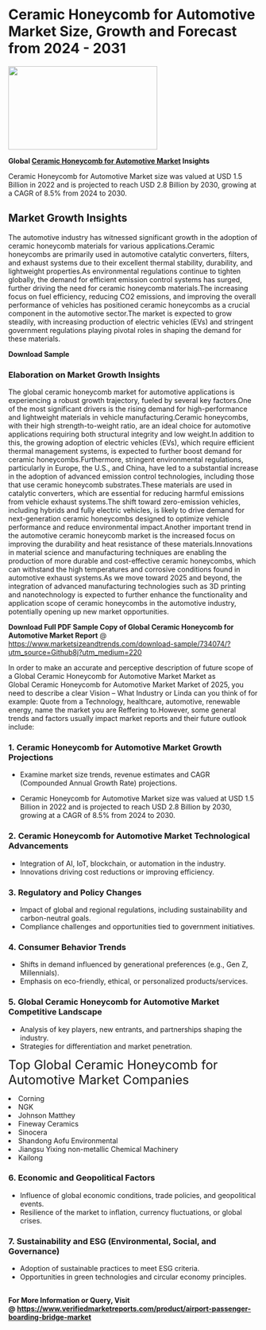 <H1>Ceramic Honeycomb for Automotive Market Size, Growth and Forecast from 2024 - 2031</H1><img class="aligncenter size-medium wp-image-584254" src="https://thirdeyenews.in/wp-content/uploads/2024/09/Global-Market-Research-300x168.jpeg" alt="" width="300" height="168" /><p><strong>Global&nbsp;<a href="https://www.marketsizeandtrends.com/download-sample/734074/?utm_source=Github8j?utm_medium=220">Ceramic Honeycomb for Automotive Market</a> Insights</strong></p><p>Ceramic Honeycomb for Automotive Market size was valued at USD 1.5 Billion in 2022 and is projected to reach USD 2.8 Billion by 2030, growing at a CAGR of 8.5% from 2024 to 2030.</p><p><h2>Market Growth Insights</h2> The automotive industry has witnessed significant growth in the adoption of ceramic honeycomb materials for various applications.Ceramic honeycombs are primarily used in automotive catalytic converters, filters, and exhaust systems due to their excellent thermal stability, durability, and lightweight properties.As environmental regulations continue to tighten globally, the demand for efficient emission control systems has surged, further driving the need for ceramic honeycomb materials.The increasing focus on fuel efficiency, reducing CO2 emissions, and improving the overall performance of vehicles has positioned ceramic honeycombs as a crucial component in the automotive sector.The market is expected to grow steadily, with increasing production of electric vehicles (EVs) and stringent government regulations playing pivotal roles in shaping the demand for these materials.<p><strong>Download Sample</strong></p> <h3>Elaboration on Market Growth Insights</h3> The global ceramic honeycomb market for automotive applications is experiencing a robust growth trajectory, fueled by several key factors.One of the most significant drivers is the rising demand for high-performance and lightweight materials in vehicle manufacturing.Ceramic honeycombs, with their high strength-to-weight ratio, are an ideal choice for automotive applications requiring both structural integrity and low weight.In addition to this, the growing adoption of electric vehicles (EVs), which require efficient thermal management systems, is expected to further boost demand for ceramic honeycombs.Furthermore, stringent environmental regulations, particularly in Europe, the U.S., and China, have led to a substantial increase in the adoption of advanced emission control technologies, including those that use ceramic honeycomb substrates.These materials are used in catalytic converters, which are essential for reducing harmful emissions from vehicle exhaust systems.The shift toward zero-emission vehicles, including hybrids and fully electric vehicles, is likely to drive demand for next-generation ceramic honeycombs designed to optimize vehicle performance and reduce environmental impact.Another important trend in the automotive ceramic honeycomb market is the increased focus on improving the durability and heat resistance of these materials.Innovations in material science and manufacturing techniques are enabling the production of more durable and cost-effective ceramic honeycombs, which can withstand the high temperatures and corrosive conditions found in automotive exhaust systems.As we move toward 2025 and beyond, the integration of advanced manufacturing technologies such as 3D printing and nanotechnology is expected to further enhance the functionality and application scope of ceramic honeycombs in the automotive industry, potentially opening up new market opportunities.<p><span class=""><strong>Download Full PDF Sample Copy of Global Ceramic Honeycomb for Automotive Market Report</strong> @ <a href="https://www.marketsizeandtrends.com/download-sample/734074/?utm_source=Github8j?utm_medium=220" target="_blank">https://www.marketsizeandtrends.com/download-sample/734074/?utm_source=Github8j?utm_medium=220</a></span></p><p>In order to make an accurate and perceptive description of future scope of a Global&nbsp;Ceramic Honeycomb for Automotive Market Market as Global&nbsp;Ceramic Honeycomb for Automotive Market Market of 2025, you need to describe a clear Vision &ndash; What Industry or Linda can you think of for example: Quote from a Technology, healthcare, automotive, renewable energy, name the market you are Reffering to.However, some general trends and factors usually impact market reports and their future outlook include:</p><h3>1.&nbsp;<strong>Ceramic Honeycomb for Automotive Market Growth Projections</strong></h3><ul><li>Examine market size trends, revenue estimates and CAGR (Compounded Annual Growth Rate) projections.</li><li><p>Ceramic Honeycomb for Automotive Market size was valued at USD 1.5 Billion in 2022 and is projected to reach USD 2.8 Billion by 2030, growing at a CAGR of 8.5% from 2024 to 2030.</p></li></ul><h3>2.&nbsp;<strong>Ceramic Honeycomb for Automotive Market Technological Advancements</strong></h3><ul><li>Integration of AI, IoT, blockchain, or automation in the industry.</li><li>Innovations driving cost reductions or improving efficiency.</li></ul><h3>3.&nbsp;<strong>Regulatory and Policy Changes</strong></h3><ul><li>Impact of global and regional regulations, including sustainability and carbon-neutral goals.</li><li>Compliance challenges and opportunities tied to government initiatives.</li></ul><h3>4.&nbsp;<strong>Consumer Behavior Trends</strong></h3><ul><li>Shifts in demand influenced by generational preferences (e.g., Gen Z, Millennials).</li><li>Emphasis on eco-friendly, ethical, or personalized products/services.</li></ul><h3>5.&nbsp;<strong>Global Ceramic Honeycomb for Automotive Market Competitive Landscape</strong></h3><ul><li>Analysis of key players, new entrants, and partnerships shaping the industry.</li><li>Strategies for differentiation and market penetration.</li></ul><p data-pm-slice="1 1 []"><span style="color: inherit; font-family: inherit; font-size: 25px;">Top Global Ceramic Honeycomb for Automotive Market Companies</span></p><div class="" data-test-id=""><p><li>Corning</li><li> NGK</li><li> Johnson Matthey</li><li> Fineway Ceramics</li><li> Sinocera</li><li> Shandong Aofu Environmental</li><li> Jiangsu Yixing non-metallic Chemical Machinery</li><li> Kailong</li></p></div><h3>6.&nbsp;<strong>Economic and Geopolitical Factors</strong></h3><ul><li>Influence of global economic conditions, trade policies, and geopolitical events.</li><li>Resilience of the market to inflation, currency fluctuations, or global crises.</li></ul><h3>7.&nbsp;<strong>Sustainability and ESG (Environmental, Social, and Governance)</strong></h3><ul><li>Adoption of sustainable practices to meet ESG criteria.</li><li>Opportunities in green technologies and circular economy principles.</li></ul><h2><strong style="font-size: 14px;">For More Information or Query, Visit @&nbsp;</strong><a style="background-color: #ffffff; font-size: 14px;" href="https://www.marketsizeandtrends.com/report/ceramic-honeycomb-for-automotive-market/" target="_blank">https://www.verifiedmarketreports.com/product/airport-passenger-boarding-bridge-market</a></h2>